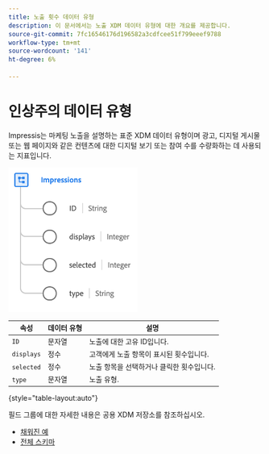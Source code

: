 ```yaml
---
title: 노출 횟수 데이터 유형
description: 이 문서에서는 노출 XDM 데이터 유형에 대한 개요를 제공합니다.
source-git-commit: 7fc16546176d196582a3cdfcee51f799eeef9788
workflow-type: tm+mt
source-wordcount: '141'
ht-degree: 6%

---
```


#  인상주의 데이터 유형

 Impressis는 마케팅 노출을 설명하는 표준 XDM 데이터 유형이며 광고, 디지털 게시물 또는 웹 페이지와 같은 컨텐츠에 대한 디지털 보기 또는 참여 수를 수량화하는 데 사용되는 지표입니다.

![](../images/data-types/impressions.png)

| 속성 | 데이터 유형 | 설명 |
| --- | --- | --- |
| `ID` | 문자열 | 노출에 대한 고유 ID입니다. |
| `displays` | 정수 | 고객에게 노출 항목이 표시된 횟수입니다. |
| `selected` | 정수 | 노출 항목을 선택하거나 클릭한 횟수입니다. |
| `type` | 문자열 | 노출 유형. |

{style=&quot;table-layout:auto&quot;}

필드 그룹에 대한 자세한 내용은 공용 XDM 저장소를 참조하십시오.

* [채워진 예](https://github.com/adobe/xdm/blob/master/components/datatypes/industry-verticals/impressions.example.1.json)
* [전체 스키마](https://github.com/adobe/xdm/blob/master/components/datatypes/industry-verticals/impressions.schema.json)
